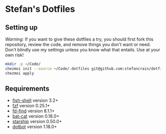 # Stefan's Dotfiles

## Setting up

_Warning:_ If you want to give these dotfiles a try, you should first fork this
repository, review the code, and remove things you don't want or need. Don't
blindly use my settings unless you know what that entails. Use at your own risk!

```bash
mkdir -p ~/Code/
chezmoi init --source ~/Code/.dotfiles git@github.com:stefancrain/dotfiles.git
chezmoi apply
```

## Requirements

- [fish-shell](https://github.com/fish-shell/fish-shell) version 3.2+
- [fzf](https://github.com/junegunn/fzf) version 0.25.1+
- [fd-find](https://github.com/sharkdp/fd) version 8.1.1+
- [bat-cat](https://github.com/sharkdp/bat) version 0.18.0+
- [starship](https://starship.rs/) version 0.50.0+
- [dotbot](https://pypi.org/project/dotbot/) version 1.18.0+
